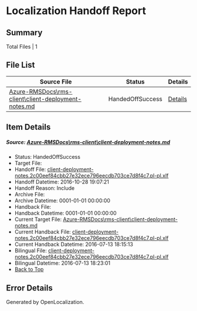 ﻿# <a name='report-top'></a> Localization Handoff Report

## Summary
 Total Files | 1

## File List
 Source File | Status | Details 
 ----------- | ------ | ------- 
 [Azure-RMSDocs\rms-client\client-deployment-notes.md](https://github.com/Microsoft/Azure-RMSDocs-pr/blob/9c125950af03b0b2e50bf8890da5d78bc762e29d/Azure-RMSDocs/rms-client/client-deployment-notes.md) | HandedOffSuccess | [Details](#673c699422489b313dd03d70dbebe80dc295307a423)

## Item Details
##### <a name='673c699422489b313dd03d70dbebe80dc295307a423'></a> Source: [Azure-RMSDocs\rms-client\client-deployment-notes.md](https://github.com/Microsoft/Azure-RMSDocs-pr/blob/9c125950af03b0b2e50bf8890da5d78bc762e29d/Azure-RMSDocs/rms-client/client-deployment-notes.md)
* Status: HandedOffSuccess
* Target File: 
* Handoff File: [client-deployment-notes.2c00eef84cbb27e32ece796eecdb703ce7d8f4c7.pl-pl.xlf](https://github.com/Microsoft/Azure-RMSDocs-pr.handoff/blob/d55f0ab0dbff7149829cae3e34edc2688c463a93/ol-handoff/Microsoft/Azure-RMSDocs-pr.pl-pl/live/client-deployment-notes.2c00eef84cbb27e32ece796eecdb703ce7d8f4c7.pl-pl.xlf)
* Handoff Datetime: 2016-10-28 19:07:21
* Handoff Reason: Include
* Archive File: 
* Archive Datetime: 0001-01-01 00:00:00
* Handback File: 
* Handback Datetime: 0001-01-01 00:00:00
* Current Target File: [Azure-RMSDocs\rms-client\client-deployment-notes.md](https://github.com/Microsoft/Azure-RMSDocs-pr.pl-pl/blob/7c1457c6a9a4ba7686a1b5d119784e4fdfadf884/Azure-RMSDocs/rms-client/client-deployment-notes.md)
* Current Handback File: [client-deployment-notes.2c00eef84cbb27e32ece796eecdb703ce7d8f4c7.pl-pl.xlf](https://github.com/Microsoft/Azure-RMSDocs-pr.handback/blob/5ac02a9ff77688961af5c13279c576ef738f4d57/ol-handback/Microsoft/Azure-RMSDocs-pr.pl-pl/master/client-deployment-notes.2c00eef84cbb27e32ece796eecdb703ce7d8f4c7.pl-pl.xlf)
* Current Handback Datetime: 2016-07-13 18:15:13
* Bilingual File: [client-deployment-notes.2c00eef84cbb27e32ece796eecdb703ce7d8f4c7.pl-pl.xlf](https://github.com/Microsoft/Azure-RMSDocs-pr.handback/blob/5ac02a9ff77688961af5c13279c576ef738f4d57/ol-handback/Microsoft/Azure-RMSDocs-pr.pl-pl/master/client-deployment-notes.2c00eef84cbb27e32ece796eecdb703ce7d8f4c7.pl-pl.xlf)
* Bilingual Datetime: 2016-07-13 18:23:01
* [Back to Top](#report-top)


## Error Details

Generated by OpenLocalization.
